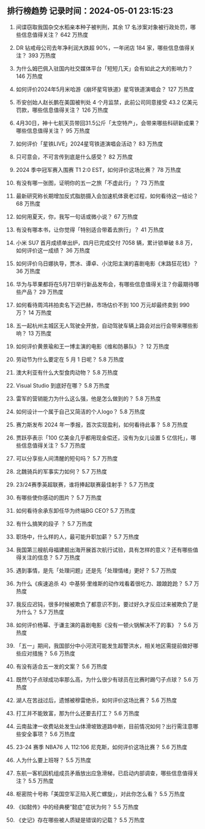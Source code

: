 
## 排行榜趋势 记录时间：2024-05-01 23:15:23
  
  1. 间谍窃取我国杂交水稻亲本种子被判刑，其余 17 名涉案对象被行政处罚，哪些信息值得关注？ 642 万热度
    
  2. DR 钻戒母公司去年净利润大跌超 90%，一年闭店 184 家，哪些信息值得关注？ 393 万热度
    
  3. 为什么姆巴佩入驻国内社交媒体平台「短短几天」会有如此之大的影响力？ 146 万热度
    
  4. 如何评价2024年5月米哈游《崩坏星穹铁道》星穹铁道演唱会？ 127 万热度
    
  5. 币安创始人赵长鹏在美国被判处 4 个月监禁，此前公司同意接受 43.2 亿美元罚款，哪些信息值得关注？ 126 万热度
    
  6. 4月30日，神十七航天员带回31.5公斤「太空特产」，会带来哪些科研新成果？哪些信息值得关注？ 95 万热度
    
  7. 如何评价「星铁LIVE」2024星穹铁道演唱会活动？ 83 万热度
    
  8. 只可意会，不可言传到底是什么感受？ 82 万热度
    
  9. 2024 季中冠军赛入围赛 T1 2:0 EST，如何评价这场比赛？ 78 万热度
    
  10. 有没有哪一张图，证明你的五一之旅「不虚此行」？ 73 万热度
    
  11. 最新研究称长期增加反式脂肪摄入会加速机体衰老过程，如何看待这一结论？ 68 万热度
    
  12. 如何用夏天，你，我写一句话或微小说？ 67 万热度
    
  13. 有没有哪本书，让你觉得「特别适合带着去旅行」？ 41 万热度
    
  14. 小米 SU7 首月成绩单出炉，四月已完成交付 7058 辆，累计锁单破 8.8 万，如何评价这一成绩？ 36 万热度
    
  15. 如何评价乌日娜执导，贾冰、谭卓、小沈阳主演的喜剧电影《末路狂花钱》？ 36 万热度
    
  16. 华为与苹果都将在5月7日举行新品发布会，有哪些信息值得关注？你最期待哪些产品？ 29 万热度
    
  17. 如何看待周鸿祎拍卖名下迈巴赫，市场估价不到 100 万元却最终卖到 990 万？ 14 万热度
    
  18. 五一起杭州主城区无人驾驶全开放，自动驾驶车辆上路会对出行会带来哪些影响？ 13 万热度
    
  19. 如何评价黄景瑜和王一博主演的电影《维和防暴队》？ 12 万热度
    
  20. 劳动节为什么要定在 5 月 1 日呢？ 5.8 万热度
    
  21. 澳大利亚有什么大型食肉动物？ 5.8 万热度
    
  22. Visual Studio 到底好在哪？ 5.8 万热度
    
  23. 雷军的营销能力为什么这么强，他是怎么做到的？ 5.8 万热度
    
  24. 如何设计一个属于自己又简洁的个人logo？ 5.8 万热度
    
  25. 赛力斯发布 2024 年一季报，首次实现盈利，如何看待此事？ 5.8 万热度
    
  26. 贾跃亭表示「100 亿美金几乎都用现金偿还，没有为女儿设置 5 亿信托」，哪些信息值得关注？ 5.7 万热度
    
  27. 可以分享些人间清醒的短句吗？ 5.7 万热度
    
  28. 北魏骑兵的军事实力如何？ 5.7 万热度
    
  29. 23/24赛季英超联赛，谁将捧起联赛最佳射手？ 5.7 万热度
    
  30. 有哪些使你感动的图片？ 5.7 万热度
    
  31. 如何看待余承东卸任华为终端BG CEO? 5.7 万热度
    
  32. 有什么搞笑的段子 ？ 5.7 万热度
    
  33. 职场中，什么样的人，最可能升职加薪？ 5.7 万热度
    
  34. 我国第三艘航母福建舰出海开展首次航行试验，具有怎样的意义？还有哪些值得关注的信息？ 5.7 万热度
    
  35. 遇到事情，是先「处理问题」还是先「处理情绪」更好？ 5.7 万热度
    
  36. 为什么《疾速追杀 4》中基努·里维斯的动作戏看着很吃力、踉踉跄跄？ 5.7 万热度
    
  37. 我反应迟钝，很多时候被欺负了都意识不到，要过好久才反应过来被欺负了是为什么？ 5.7 万热度
    
  38. 如何评价杨幂、于谦主演的喜剧电影《没有一顿火锅解决不了的事》？ 5.6 万热度
    
  39. 「五一」期间，我国部分中小河流可能发生超警洪水，相关地区需提前做好哪些应对措施？ 5.6 万热度
    
  40. 有没有适合五一发的文案？ 5.6 万热度
    
  41. 既然勺子点球成功率那么高，为什么很少有球员在比赛时踢勺子点球？ 5.6 万热度
    
  42. 湖人在苦战过后，遗憾被穆雷绝杀，如何评价这场比赛？ 5.6 万热度
    
  43. 打工并不能致富，那为什么还要去打工？ 5.6 万热度
    
  44. 云南盐津一收费站处发生山体滑坡致道路中断，目前情况如何？出行需注意哪些安全事项？ 5.6 万热度
    
  45. 23-24 赛季 NBA76 人 112:106 尼克斯，如何评价这场比赛？ 5.6 万热度
    
  46. 人为什么要上班呀？ 5.5 万热度
    
  47. 东航一客机因机组成员矛盾放出应急滑梯，已启动内部调查，哪些信息值得关注？ 5.5 万热度
    
  48. 枢密院十号称「美国空军正陷入死亡螺旋」，对此你怎么看？ 5.5 万热度
    
  49. 《如懿传》中的经典梗“懿症”症状为何？ 5.5 万热度
    
  50. 《史记》存在哪些被人质疑是错误的记载？ 5.5 万热度
    
